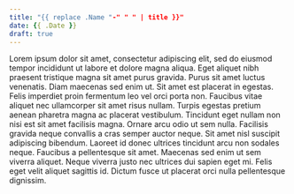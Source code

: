 ```yaml
---
title: "{{ replace .Name "-" " " | title }}"
date: {{ .Date }}
draft: true
---
```


Lorem ipsum dolor sit amet, consectetur adipiscing elit, sed do eiusmod tempor incididunt ut labore et dolore magna aliqua. Eget aliquet nibh praesent tristique magna sit amet purus gravida. Purus sit amet luctus venenatis. Diam maecenas sed enim ut. Sit amet est placerat in egestas. Felis imperdiet proin fermentum leo vel orci porta non. Faucibus vitae aliquet nec ullamcorper sit amet risus nullam. Turpis egestas pretium aenean pharetra magna ac placerat vestibulum. Tincidunt eget nullam non nisi est sit amet facilisis magna. Ornare arcu odio ut sem nulla. Facilisis gravida neque convallis a cras semper auctor neque. Sit amet nisl suscipit adipiscing bibendum. Laoreet id donec ultrices tincidunt arcu non sodales neque. Faucibus a pellentesque sit amet. Maecenas sed enim ut sem viverra aliquet. Neque viverra justo nec ultrices dui sapien eget mi. Felis eget velit aliquet sagittis id. Dictum fusce ut placerat orci nulla pellentesque dignissim.